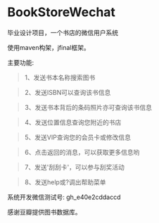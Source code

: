 BookStoreWechat
===============

毕业设计项目，一个书店的微信用户系统

使用maven构架，jfinal框架。

主要功能:

>1、发送书本名称搜索图书

>2、发送ISBN可以查询该书信息

>3、发送书本背后的条码照片亦可查询该书信息

>4、发送位置信息查询您附近的书店

>5、发送VIP查询您的会员卡或修改信息

>6、点击返回的消息，可以获取更多信息哟

>7、发送'刮刮卡'，可以参与刮奖活动

>8、发送help或?调出帮助菜单


系统开发微信测试号: gh_e40e2cddaccd

感谢豆瓣提供图书数据库。
